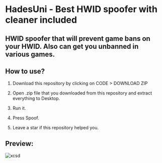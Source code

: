 # HadesUni - Best HWID spoofer with cleaner included

## HWID spoofer that will prevent game bans on your HWID. Also can get you unbanned in various games.

## How to use? 

1. Download this repository by clicking on CODE > DOWNLOAD ZIP

2. Open .zip file that you downloaded from this repository and extract everything to Desktop. 

3. Run it.

4. Press Spoof.

5. Leave a star if this repository helped you.

## Preview:

![xcsd](https://i.imgur.com/VGwSvX1.png)

